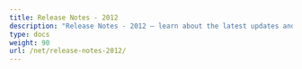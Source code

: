 ```yaml
---
title: Release Notes - 2012
description: "Release Notes - 2012 – learn about the latest updates and fixes."
type: docs
weight: 90
url: /net/release-notes-2012/
---
```



